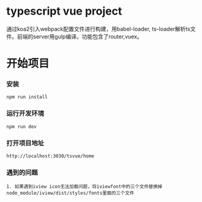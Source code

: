 # typescript vue project

通过koa2引入webpack配置文件进行构建，用babel-loader, ts-loader解析ts文件。前端的server用gulp编译。功能包含了router,vuex。

# 开始项目

### 安装
```shell
npm run install
```

### 运行开发环境
```shell
npm run dev
```

### 打开项目地址
```
http://localhost:3030/tsvue/home
```

### 遇到的问题
```
1. 如果遇到iview icon无法加载问题，将iviewfont中的三个文件替换掉node_module/iview/dist/styles/fonts里面的三个文件

